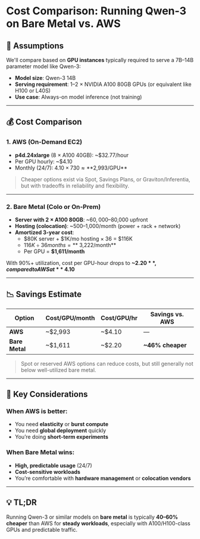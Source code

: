 
# Cost Comparison: Running Qwen-3 on Bare Metal vs. AWS

## 🔧 Assumptions

We'll compare based on **GPU instances** typically required to serve a 7B–14B parameter model like Qwen-3:

- **Model size**: Qwen-3 14B
- **Serving requirement**: 1–2 × NVIDIA A100 80GB GPUs (or equivalent like H100 or L40S)
- **Use case**: Always-on model inference (not training)

---

## 💰 Cost Comparison

### 1. AWS (On-Demand EC2)

- **p4d.24xlarge** (8 × A100 40GB): ~$32.77/hour  
- Per GPU hourly: ~$4.10
- Monthly (24/7): $4.10 × 730 ≈ **$2,993/GPU**

> Cheaper options exist via Spot, Savings Plans, or Graviton/Inferentia, but with tradeoffs in reliability and flexibility.

---

### 2. Bare Metal (Colo or On-Prem)

- **Server with 2 × A100 80GB**: ~$60,000–$80,000 upfront
- **Hosting (colocation)**: ~$500–$1,000/month (power + rack + network)
- **Amortized 3-year cost**:  
  - $80K server + $1K/mo hosting × 36 = $116K  
  - $116K ÷ 36 months = **~$3,222/month**
  - Per GPU = **$1,611/month**

With 90%+ utilization, cost per GPU-hour drops to **~$2.20**, compared to AWS at **~$4.10**

---

## 📉 Savings Estimate

| Option        | Cost/GPU/month | Cost/GPU/hr | Savings vs. AWS |
|---------------|----------------|-------------|------------------|
| **AWS**       | ~$2,993        | ~$4.10      | —                |
| **Bare Metal**| ~$1,611        | ~$2.20      | **~46% cheaper** |

> Spot or reserved AWS options can reduce costs, but still generally not below well-utilized bare metal.

---

## 🧠 Key Considerations

### When AWS is better:
- You need **elasticity** or **burst compute**
- You need **global deployment** quickly
- You’re doing **short-term experiments**

### When Bare Metal wins:
- **High, predictable usage** (24/7)
- **Cost-sensitive workloads**
- You’re comfortable with **hardware management** or **colocation vendors**

---

## 💡 TL;DR

Running Qwen-3 or similar models on **bare metal** is typically **40–60% cheaper** than AWS for **steady workloads**, especially with A100/H100-class GPUs and predictable traffic.
